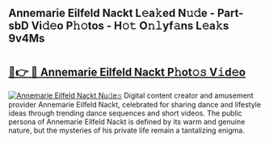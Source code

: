## Annemarie Eilfeld Nackt L𝚎a𝚔ed N𝚞𝚍e - Part-sbD Vi𝚍𝚎o P𝚑𝚘tos - H𝚘𝚝 O𝚗𝚕yf𝚊ns L𝚎a𝚔s 9v4Ms

# <h2><a href="http://kfap5b.oniu.top/?m=Annemarie+Eilfeld+Nackt">🔗👉 🔴 Annemarie Eilfeld Nackt P𝚑ot𝚘𝚜 V𝚒d𝚎o</a></h2>

[![Annemarie Eilfeld Nackt Nu𝚍e𝚜](https://i.imgur.com/0qMVB7G.gif)](http://kfap5b.oniu.top/?m=Annemarie+Eilfeld+Nackt)
Digital content creator and amusement provider Annemarie Eilfeld Nackt, celebrated for sharing dance and lifestyle ideas through trending dance sequences and short videos. The public persona of Annemarie Eilfeld Nackt is defined by its warm and genuine nature, but the mysteries of his private life remain a tantalizing enigma.  
